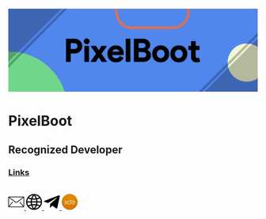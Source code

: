 ![image](https://github.com/PixelBoot/PixelBoot/blob/master/images/PixelBoot.png)

# PixelBoot

## Recognized Developer

### <ins>Links</ins>

<br />
  <a href="https://bootingpixels@gmail.com">
    <img src="images/email.png">
  <a href="https://pixelboot.github.io">
    <img src="images/website.png">
  <a href="https://t.me/PixelBoot">
    <img src="images/telegram.png">
  <a href="https://forum.xda-developers.com/member.php?u=8086838">
    <img src="images/xda.png">
  </a>
